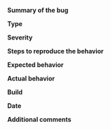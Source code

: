 **Summary of the bug**

**Type**

**Severity**

**Steps to reproduce the behavior**


**Expected behavior**

**Actual behavior**

**Build**

**Date**

**Additional comments**
